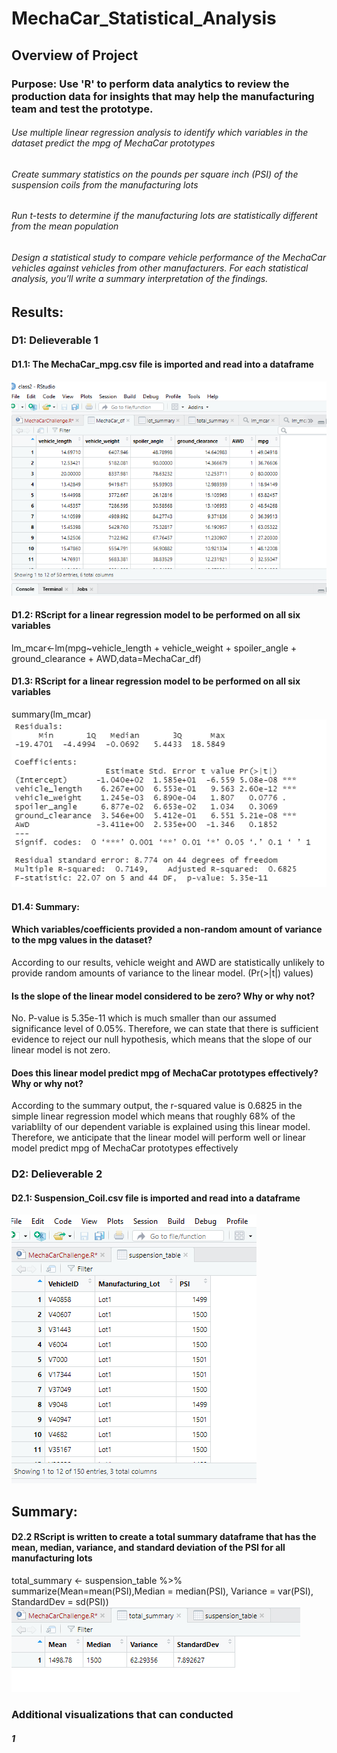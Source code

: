 # MechaCar_Statistical_Analysis

## Overview of Project

### Purpose: Use 'R' to perform data analytics to review the production data for insights that may help the manufacturing team and test the prototype.
###### Use multiple linear regression analysis to identify which variables in the dataset predict the mpg of MechaCar prototypes
###### Create summary statistics on the pounds per square inch (PSI) of the suspension coils from the manufacturing lots
###### Run t-tests to determine if the manufacturing lots are statistically different from the mean population
###### Design a statistical study to compare vehicle performance of the MechaCar vehicles against vehicles from other manufacturers. For each statistical analysis, you’ll write a summary interpretation of the findings.

## Results: 
### D1: Delieverable 1
#### D1.1: The MechaCar_mpg.csv file is imported and read into a dataframe 
![alt text](https://github.com/vd1310/MechaCar_Statistical_Analysis/blob/main/D1.PNG)

#### D1.2: RScript for a linear regression model to be performed on all six variables 
lm_mcar<-lm(mpg~vehicle_length + vehicle_weight + spoiler_angle + ground_clearance + AWD,data=MechaCar_df)

#### D1.3: RScript for a linear regression model to be performed on all six variables 
summary(lm_mcar)
![alt text](https://github.com/vd1310/MechaCar_Statistical_Analysis/blob/main/d1.3.PNG)

#### D1.4: Summary:
#### Which variables/coefficients provided a non-random amount of variance to the mpg values in the dataset?
According to our results, vehicle weight and AWD are statistically unlikely to provide random amounts of variance to the linear model. (Pr(>|t|) values)
#### Is the slope of the linear model considered to be zero? Why or why not?
No. P-value is 5.35e-11 which is much smaller than our assumed significance level of 0.05%. Therefore, we can state that there is sufficient evidence to reject our null hypothesis, which means that the slope of our linear model is not zero.

#### Does this linear model predict mpg of MechaCar prototypes effectively? Why or why not?
According to the summary output, the r-squared value is  0.6825 in the simple linear regression model which means that roughly 68% of the variablilty of our dependent variable is explained using this linear model. Therefore, we anticipate that the linear model will perform well or linear model predict mpg of MechaCar prototypes effectively

### D2: Delieverable 2
#### D2.1: Suspension_Coil.csv file is imported and read into a dataframe
![alt text](https://github.com/vd1310/MechaCar_Statistical_Analysis/blob/main/d2.1.PNG)
## Summary: 
#### D2.2 RScript is written to create a total summary dataframe that has the mean, median, variance, and standard deviation of the PSI for all manufacturing lots
total_summary <- suspension_table %>% summarize(Mean=mean(PSI),Median = median(PSI), Variance = var(PSI), StandardDev = sd(PSI))
![alt text](https://github.com/vd1310/MechaCar_Statistical_Analysis/blob/main/D2.2.PNG)

### Additional visualizations that can conducted
##### 1

